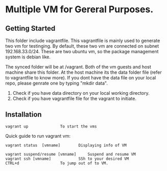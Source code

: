 # Multiple VM for Gereral Purposes.

## Getting Started
This folder include vagrantfile. This vagrantfile is mainly used to generate two vm for testinging. By default, these two vm are connected on subnet 192.168.33.0/24. These are two ubuntu vm, so the package management system is debian like.


The synced folder will be at /vagrant. Both of the vm guests and host machine share this folder. At the host machine its the data folder file (refer to vagrantfile to know more). If you dont have the data file on your local repo, please genrate one by typing "mkdir data".

1. Check if you have data directory on your local working directory.
2. Check if you have vagrantfile file for the vagrant to initiate. 
## Installation
	vagrant up				To start the vms

Quick guide to run vagrant vm:

	vagrant status  [vmname] 		Displaying info of VM

	vagrant suspend/resume [vmname] 	Suspend and resume VM
	vagrant ssh [vmname]			SSh to your desired VM
	CTRL+d 					To jump out of to VM.

